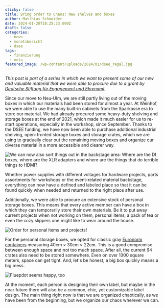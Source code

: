 ```yaml
---
sticky: false
title: Bring order to Chaos: New shelves and boxes
author: Matthias Schneider
date: 2024-01-28T18:25:23.000Z
draft: false
categories:
  - news
  - monatsbericht
  - dsee
tags:
  - finanzierung
  - meta
featured_image: /wp-content/uploads/2024/01/dsee_regal.jpg
---
```


_This post is part of a series in which we want to present some of our new and valuable material that we were able to procure due to a grant by [Deutsche Stiftung für Engagement und Ehrenamt](https://www.deutsche-stiftung-engagement-und-ehrenamt.de/)._

Since our move to Neu-Ulm, we are still partly living out of the moving boxes in which our materials had been stored for almost a year. At Weinhof, we were able to use the many built-in cabinets from the Sparkasse era to store our material. We had already procured some heavy-duty shelving and storage boxes at the end of 2021, which made it much easier for us to re-start operations, especially in the workshop, since September. Thanks to the DSEE funding, we have now been able to purchase additional industrial shelving, open-fronted storage boxes and storage crates, which we are using to gradually clear out the remaining moving boxes and organize our diverse material in a more accessible and clearer way.

![We can now also sort things out in the backstage area: Where are the DI boxes, where are the XLR adapters and where are the things that do terrible things to HDMI?](/wp-content/uploads/2024/01/dsee_backstage.jpg)

Whether power supplies with different voltages for hardware projects, parts assortments for workshops or the event-related material backstage, everything can now have a defined and labeled place so that it can be found quickly when needed and returned to the right place after use.

Additionally, we were able to procure an extensive stock of personal storage boxes. This means that every active member can have a box in which they can temporarily store their own materials. Be it to put away current projects when not working on them, personal items, a pack of tea or even the cozy slippers one might like to wear around the house.

![Order for personal items and projects!](/wp-content/uploads/2024/01/dsee_memberboxen.jpg)

For the personal storage boxes, we opted for classic gray [Euronorm containers](https://de.wikipedia.org/wiki/Kleinladungstr%C3%A4ger) measuring 40cm × 30cm × 22cm. This is a good compromise between enough space and not too much space. After all, the current 64 crates also need to be stored somewhere. Even on over 1000 square meters, space can get tight. And, let's be honest, a big box quickly means a big mess.

![Fluepdot seems happy, too](/wp-content/uploads/2024/01/dsee_kisten_fluep.jpg)

At the moment, each person is designing their own label, but maybe in the near future there will also be a common, chic, yet customizable label design. The main thing right now is that we are organized chaotically, as we have been from the beginning, but we organize our chaos wherever we can.
